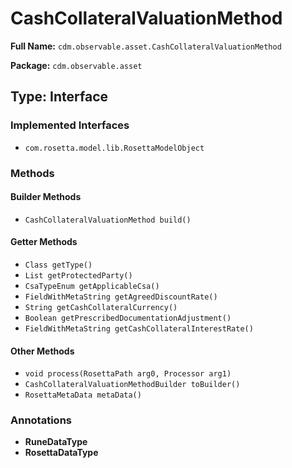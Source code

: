 # CashCollateralValuationMethod

**Full Name:** `cdm.observable.asset.CashCollateralValuationMethod`

**Package:** `cdm.observable.asset`

## Type: Interface

### Implemented Interfaces

- `com.rosetta.model.lib.RosettaModelObject`

### Methods

#### Builder Methods

- `CashCollateralValuationMethod build()`

#### Getter Methods

- `Class getType()`
- `List getProtectedParty()`
- `CsaTypeEnum getApplicableCsa()`
- `FieldWithMetaString getAgreedDiscountRate()`
- `String getCashCollateralCurrency()`
- `Boolean getPrescribedDocumentationAdjustment()`
- `FieldWithMetaString getCashCollateralInterestRate()`

#### Other Methods

- `void process(RosettaPath arg0, Processor arg1)`
- `CashCollateralValuationMethodBuilder toBuilder()`
- `RosettaMetaData metaData()`

### Annotations

- **RuneDataType**
- **RosettaDataType**

